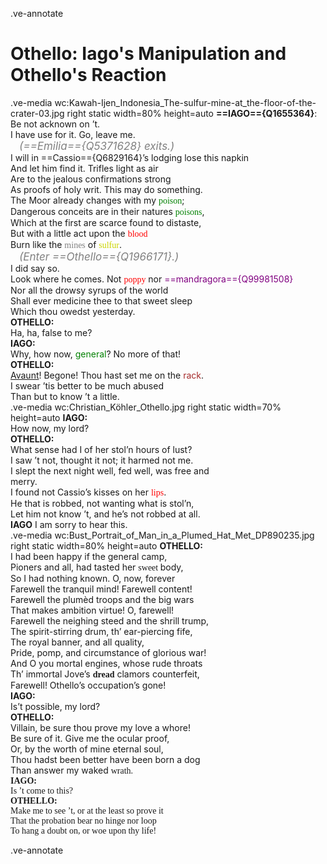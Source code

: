 <style>
@import url('https://fonts.googleapis.com/css2?family=Butcherman&family=Pangolin&family=Parisienne&family=Tangerine&family=Creepster&family=Wallpoet&family=Eater&family=Ole&display=swap');
</style>

.ve-annotate
# **Othello: Iago's Manipulation and Othello's Reaction**
.ve-media wc:Kawah-Ijen_Indonesia_The-sulfur-mine-at_the-floor-of-the-crater-03.jpg right static width=80% height=auto
**==IAGO=={Q1655364}**: </br>
Be not acknown on ’t.</br>
I have use for it. Go, leave me.</br>
&emsp;<span style="color:grey; font-size:17px;">_(==Emilia=={Q5371628} exits.)_</span></br>
I will in ==Cassio=={Q6829164}’s lodging lose this napkin</br>
And let him find it. Trifles light as air</br>
Are to the jealous confirmations strong</br>
As proofs of holy writ. This may do something.</br>
The Moor already changes with my <span style="color:green; font-family:Creepster;">poison</span>;</br>
Dangerous conceits are in their natures <span style="color:green; font-family:Creepster;">poisons</span>,</br>
Which at the first are scarce found to distaste,</br>
But with a little act upon the <span style="color:red; font-family:Butcherman;">blood</span></br>
Burn like the <span style="color:gray; font-family:wallpoet;">mines</span> of <span style="color:#cbd500; font-family:Pangolin;">sulfur</span>.</br>
&emsp;<span style="color:grey; font-size:17px;">_(Enter ==Othello=={Q1966171}.)_</span></br>
I did say so.</br>
Look where he comes. Not <span style="color:red; font-family:Parisienne;">poppy</span> nor <span style="color:purple;">==mandragora=={Q99981508}</span></br>
Nor all the drowsy syrups of the world</br>
Shall ever medicine thee to that sweet sleep</br>
Which thou owedst yesterday.</br>
**OTHELLO:**</br>
Ha, ha, false to me?</br>
**IAGO:**</br>
Why, how now, <span style="color:green;">general</span>? No more of that!</br>
**OTHELLO:**</br>
[Avaunt](https://www.merriam-webster.com/dictionary/avaunt)! Begone! Thou hast set me on the <span style="color:brown;">rack</span>.</br>
I swear ’tis better to be much abused</br>
Than but to know ’t a little.</br>
.ve-media wc:Christian_Köhler_Othello.jpg right static width=70% height=auto
**IAGO:**</br>
How now, my lord?</br>
**OTHELLO:**</br>
What sense had I of her stol’n hours of lust?</br>
I saw ’t not, thought it not; it harmed not me.</br>
I slept the next night well, fed well, was free and</br>
merry.</br>
I found not Cassio’s kisses on her <span style="color:red; font-family:tangerine;">lips</span>.</br>
He that is robbed, not wanting what is stol’n,</br>
Let him not know ’t, and he’s not robbed at all.</br>
**IAGO**  I am sorry to hear this.</br>
.ve-media wc:Bust_Portrait_of_Man_in_a_Plumed_Hat_Met_DP890235.jpg right static width=80% height=auto
**OTHELLO:**</br>
I had been happy if the general camp,</br>
Pioners and all, had tasted her <span style="font-family:Ole;">sweet </span>body,</br>
So I had nothing known. O, now, forever</br>
Farewell the tranquil mind! Farewell content!</br>
Farewell the plumèd troops and the big wars</br>
That makes ambition virtue! O, farewell!</br>
Farewell the neighing steed and the shrill trump,</br>
The spirit-stirring drum, th’ ear-piercing fife,</br>
The royal banner, and all quality,</br>
Pride, pomp, and circumstance of glorious war!</br>
And O you mortal engines, whose rude throats</br>
Th’ immortal Jove’s **<span style="font-family:Butcherman;">dread** clamors counterfeit,</span></br>
Farewell! Othello’s occupation’s gone!</br>
**IAGO:**</br>
Is’t possible, my lord?</br>
**OTHELLO:**</br>
Villain, be sure thou prove my love a whore!</br>
Be sure of it. Give me the ocular proof,</br>
Or, by the worth of mine eternal soul,</br>
Thou hadst been better have been born a dog</br>
Than answer my waked <span style="font-family:eater;">wrath.</br>
**IAGO:**</br>
Is ’t come to this?</br>
**OTHELLO:**</br>
Make me to see ’t, or at the least so prove it</br>
That the probation bear no hinge nor loop</br>
To hang a doubt on, or woe upon thy life!</br>

.ve-annotate